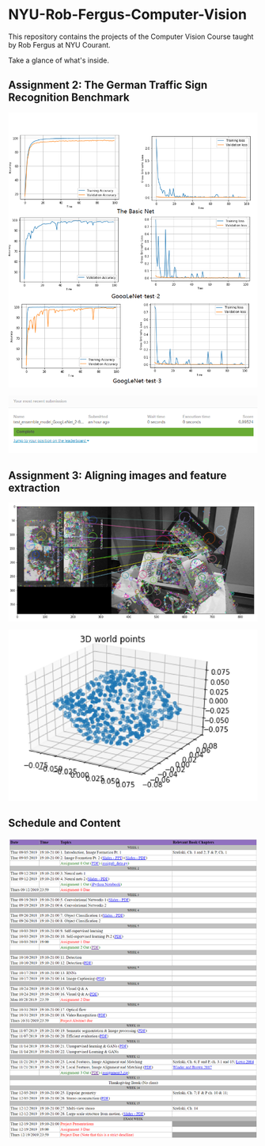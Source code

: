 # NYU-Rob-Fergus-Computer-Vision
This repository contains the projects of the Computer Vision Course taught by Rob Fergus at NYU Courant.

Take a glance of what's inside.

## Assignment 2: The German Traffic Sign Recognition Benchmark

![GitHub Logo](/readme_image/Model_Acc_Loss.png)

![GitHub Logo](/readme_image/TianyuZhang_Kaggle_result.png)

## Assignment 3: Aligning images and feature extraction

![GitHub Logo](/readme_image/Top10SIFT.png)

![GitHub Logo](/readme_image/3Dpoints.png)


## Schedule and Content
![GitHub Logo](/readme_image/Schedule.png)
